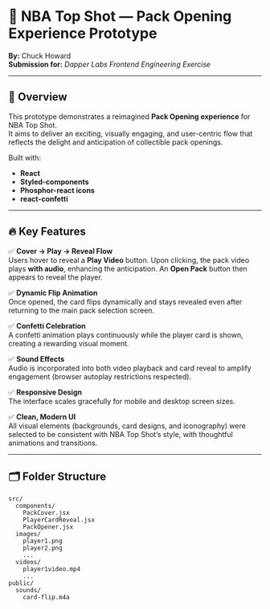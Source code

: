 # 🏀 NBA Top Shot — Pack Opening Experience Prototype

**By:** Chuck Howard  
**Submission for:** *Dapper Labs Frontend Engineering Exercise*

---

## 🎯 Overview

This prototype demonstrates a reimagined **Pack Opening experience** for NBA Top Shot.  
It aims to deliver an exciting, visually engaging, and user-centric flow that reflects the delight and anticipation of collectible pack openings.

Built with:

- **React**
- **Styled-components**
- **Phosphor-react icons**
- **react-confetti**

---

## 🔥 Key Features

✅ **Cover → Play → Reveal Flow**  
Users hover to reveal a **Play Video** button. Upon clicking, the pack video plays **with audio**, enhancing the anticipation. An **Open Pack** button then appears to reveal the player.

✅ **Dynamic Flip Animation**  
Once opened, the card flips dynamically and stays revealed even after returning to the main pack selection screen.

✅ **Confetti Celebration**  
A confetti animation plays continuously while the player card is shown, creating a rewarding visual moment.

✅ **Sound Effects**  
Audio is incorporated into both video playback and card reveal to amplify engagement (browser autoplay restrictions respected).

✅ **Responsive Design**  
The interface scales gracefully for mobile and desktop screen sizes.

✅ **Clean, Modern UI**  
All visual elements (backgrounds, card designs, and iconography) were selected to be consistent with NBA Top Shot’s style, with thoughtful animations and transitions.

---

## 🗂 Folder Structure

```plaintext
src/
  components/
    PackCover.jsx
    PlayerCardReveal.jsx
    PackOpener.jsx
  images/
    player1.png
    player2.png
    ...
  videos/
    player1video.mp4
    ...
public/
  sounds/
    card-flip.m4a
